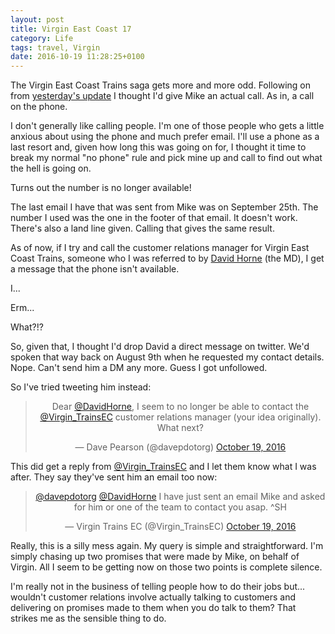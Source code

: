 ```yaml
---
layout: post
title: Virgin East Coast 17
category: Life
tags: travel, Virgin
date: 2016-10-19 11:28:25+0100
---
```


The Virgin East Coast Trains saga gets more and more odd. Following on from
[yesterday's update](/2016/10/18/virgin_east_coast_16.html) I thought I'd
give Mike an actual call. As in, a call on the phone.

I don't generally like calling people. I'm one of those people who gets a
little anxious about using the phone and much prefer email. I'll use a phone
as a last resort and, given how long this was going on for, I thought it
time to break my normal "no phone" rule and pick mine up and call to find
out what the hell is going on.

Turns out the number is no longer available!

The last email I have that was sent from Mike was on September 25th. The
number I used was the one in the footer of that email. It doesn't work.
There's also a land line given. Calling that gives the same result.

As of now, if I try and call the customer relations manager for Virgin East
Coast Trains, someone who I was referred to
by [David Horne](https://twitter.com/DavidHorne) (the MD), I get a message
that the phone isn't available.

I...

Erm...

What?!?

So, given that, I thought I'd drop David a direct message on twitter. We'd
spoken that way back on August 9th when he requested my contact details.
Nope. Can't send him a DM any more. Guess I got unfollowed.

So I've tried tweeting him instead:

<center>
<blockquote class="twitter-tweet" data-lang="en"><p lang="en" dir="ltr">Dear <a href="https://twitter.com/DavidHorne">@DavidHorne</a>, I seem to no longer be able to contact the <a href="https://twitter.com/Virgin_TrainsEC">@Virgin_TrainsEC</a> customer relations manager (your idea originally). What next?</p>&mdash; Dave Pearson (@davepdotorg) <a href="https://twitter.com/davepdotorg/status/788687898111516672">October 19, 2016</a></blockquote>
<script async src="//platform.twitter.com/widgets.js"
charset="utf-8"></script>
</center>

This did get a reply
from [@Virgin_TrainsEC](https://twitter.com/Virgin_TrainsEC) and I let them
know what I was after. They say they've sent him an email too now:

<center>
<blockquote class="twitter-tweet" data-partner="tweetdeck"><p lang="en" dir="ltr"><a href="https://twitter.com/davepdotorg">@davepdotorg</a> <a href="https://twitter.com/DavidHorne">@DavidHorne</a> I have just sent an email Mike and asked for him or one of the team to contact you asap. ^SH</p>&mdash; Virgin Trains EC (@Virgin_TrainsEC) <a href="https://twitter.com/Virgin_TrainsEC/status/788691702265552896">October 19, 2016</a></blockquote>
<script async src="//platform.twitter.com/widgets.js"
charset="utf-8"></script>
</center>

Really, this is a silly mess again. My query is simple and straightforward.
I'm simply chasing up two promises that were made by Mike, on behalf of
Virgin. All I seem to be getting now on those two points is complete
silence.

I'm really not in the business of telling people how to do their jobs but...
wouldn't customer relations involve actually talking to customers and
delivering on promises made to them when you do talk to them? That strikes
me as the sensible thing to do.

[//]: # (2016-10-19-virgin_east_coast_17.md ends here)
